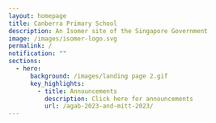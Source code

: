 ```yaml
---
layout: homepage
title: Canberra Primary School
description: An Isomer site of the Singapore Government
image: /images/isomer-logo.svg
permalink: /
notification: ""
sections:
  - hero:
      background: /images/landing page 2.gif
      key_highlights:
        - title: Announcements
          description: Click here for announcements
          url: /agab-2023-and-mitt-2023/
---
```

